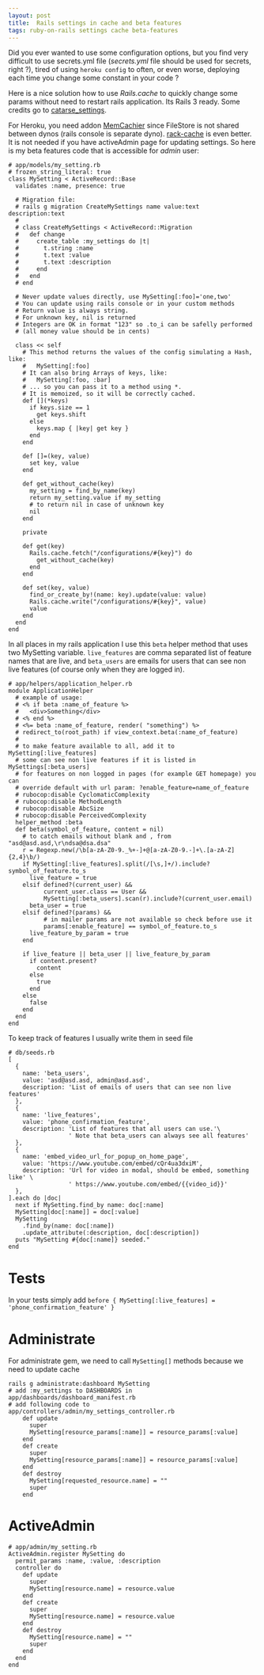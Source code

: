 ```yaml
---
layout: post
title:  Rails settings in cache and beta features
tags: ruby-on-rails settings cache beta-features
---
```


Did you ever wanted to use some configuration options, but you find very difficult to use secrets.yml file (*secrets.yml* file should be used for secrets, right ?), tired of using `heroku config` to often, or even worse, deploying each time you change some constant in your code ?

Here is a nice solution how to use *Rails.cache* to quickly change some params
without need to restart rails application. Its Rails 3 ready. Some credits go
to
[catarse_settings](https://github.com/catarse/catarse_settings_db/blob/master/app/models/catarse_settings_db/setting.rb).

For Heroku, you need addon
[MemCachier](https://devcenter.heroku.com/articles/memcachier) since FileStore
is not shared between dynos (rails console is separate dyno).
[rack-cache](https://devcenter.heroku.com/articles/rack-cache-memcached-rails31)
is even better. It is not needed if you have activeAdmin page for updating
settings.
So here is my beta features code that is accessible for *admin* user:

~~~
# app/models/my_setting.rb
# frozen_string_literal: true
class MySetting < ActiveRecord::Base
  validates :name, presence: true

  # Migration file:
  # rails g migration CreateMySettings name value:text description:text
  #
  # class CreateMySettings < ActiveRecord::Migration
  #   def change
  #     create_table :my_settings do |t|
  #       t.string :name
  #       t.text :value
  #       t.text :description
  #     end
  #   end
  # end

  # Never update values directly, use MySetting[:foo]='one,two'
  # You can update using rails console or in your custom methods
  # Return value is always string.
  # For unknown key, nil is returned
  # Integers are OK in format "123" so .to_i can be safelly performed
  # (all money value should be in cents)

  class << self
    # This method returns the values of the config simulating a Hash, like:
    #   MySetting[:foo]
    # It can also bring Arrays of keys, like:
    #   MySetting[:foo, :bar]
    # ... so you can pass it to a method using *.
    # It is memoized, so it will be correctly cached.
    def [](*keys)
      if keys.size == 1
        get keys.shift
      else
        keys.map { |key| get key }
      end
    end

    def []=(key, value)
      set key, value
    end

    def get_without_cache(key)
      my_setting = find_by_name(key)
      return my_setting.value if my_setting
      # to return nil in case of unknown key
      nil
    end

    private

    def get(key)
      Rails.cache.fetch("/configurations/#{key}") do
        get_without_cache(key)
      end
    end

    def set(key, value)
      find_or_create_by!(name: key).update(value: value)
      Rails.cache.write("/configurations/#{key}", value)
      value
    end
  end
end
~~~


In all places in my rails application I use this `beta` helper method that uses two MySetting variable. `live_features` are comma separated list of feature names that are live, and `beta_users` are emails for users that can see non live features (of course only when they are logged in).

~~~
# app/helpers/application_helper.rb
module ApplicationHelper
  # example of usage:
  # <% if beta :name_of_feature %>
  #   <div>Something</div>
  # <% end %>
  # <%= beta :name_of_feature, render( "something") %>
  # redirect_to(root_path) if view_context.beta(:name_of_feature)
  #
  # to make feature available to all, add it to MySetting[:live_features]
  # some can see non live features if it is listed in MySettings[:beta_users]
  # for features on non logged in pages (for example GET homepage) you can
  # override default with url param: ?enable_feature=name_of_feature
  # rubocop:disable CyclomaticComplexity
  # rubocop:disable MethodLength
  # rubocop:disable AbcSize
  # rubocop:disable PerceivedComplexity
  helper_method :beta
  def beta(symbol_of_feature, content = nil)
    # to catch emails without blank and , from "asd@asd.asd,\r\ndsa@dsa.dsa"
    r = Regexp.new(/\b[a-zA-Z0-9._%+-]+@[a-zA-Z0-9.-]+\.[a-zA-Z]{2,4}\b/)
    if MySetting[:live_features].split(/[\s,]+/).include? symbol_of_feature.to_s
      live_feature = true
    elsif defined?(current_user) &&
          current_user.class == User &&
          MySetting[:beta_users].scan(r).include?(current_user.email)
      beta_user = true
    elsif defined?(params) &&
          # in mailer params are not available so check before use it
          params[:enable_feature] == symbol_of_feature.to_s
      live_feature_by_param = true
    end

    if live_feature || beta_user || live_feature_by_param
      if content.present?
        content
      else
        true
      end
    else
      false
    end
  end
end
~~~


To keep track of features I usually write them in seed file

~~~
# db/seeds.rb
[
  {
    name: 'beta_users',
    value: 'asd@asd.asd, admin@asd.asd',
    description: 'List of emails of users that can see non live features'
  },
  {
    name: 'live_features',
    value: 'phone_confirmation_feature',
    description: 'List of features that all users can use.'\
                 ' Note that beta_users can always see all features'
  },
  {
    name: 'embed_video_url_for_popup_on_home_page',
    value: 'https://www.youtube.com/embed/cQr4ua3dxiM',
    description: 'Url for video in modal, should be embed, something like' \
                 ' https://www.youtube.com/embed/{{video_id}}'
  },
].each do |doc|
  next if MySetting.find_by name: doc[:name]
  MySetting[doc[:name]] = doc[:value]
  MySetting
    .find_by(name: doc[:name])
    .update_attribute(:description, doc[:description])
  puts "MySetting #{doc[:name]} seeded."
end
~~~

# Tests

In your tests simply add  `before { MySetting[:live_features] = 'phone_confirmation_feature' }`

# Administrate

For administrate gem, we need to call `MySetting[]` methods because we need to update cache

~~~
rails g administrate:dashboard MySetting
# add :my_settings to DASHBOARDS in app/dashboards/dashboard_manifest.rb
# add following code to app/controllers/admin/my_settings_controller.rb
    def update
      super
      MySetting[resource_params[:name]] = resource_params[:value]
    end
    def create
      super
      MySetting[resource_params[:name]] = resource_params[:value]
    end
    def destroy
      MySetting[requested_resource.name] = ""
      super
    end
~~~

# ActiveAdmin

~~~
# app/admin/my_setting.rb
ActiveAdmin.register MySetting do
  permit_params :name, :value, :description
  controller do
    def update
      super
      MySetting[resource.name] = resource.value
    end
    def create
      super
      MySetting[resource.name] = resource.value
    end
    def destroy
      MySetting[resource.name] = ""
      super
    end
  end
end
~~~
